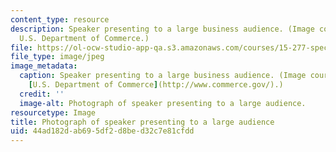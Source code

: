 ```yaml
---
content_type: resource
description: Speaker presenting to a large business audience. (Image courtesy of the
  U.S. Department of Commerce.)
file: https://ol-ocw-studio-app-qa.s3.amazonaws.com/courses/15-277-special-seminar-in-communications-leadership-and-personal-effectiveness-coaching-fall-2008/44ad182dab695df2d8bed32c7e81cfdd_15-277f08.jpg
file_type: image/jpeg
image_metadata:
  caption: Speaker presenting to a large business audience. (Image courtesy of the
    [U.S. Department of Commerce](http://www.commerce.gov/).)
  credit: ''
  image-alt: Photograph of speaker presenting to a large audience.
resourcetype: Image
title: Photograph of speaker presenting to a large audience
uid: 44ad182d-ab69-5df2-d8be-d32c7e81cfdd
---
```

